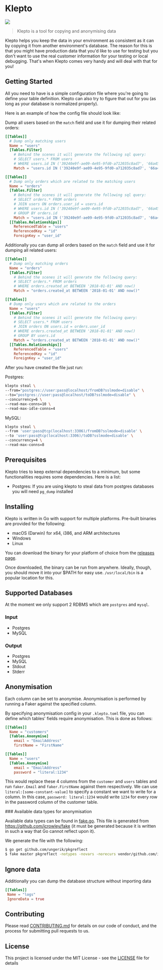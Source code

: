 Klepto
=====

[![](https://travis-ci.org/hellofresh/klepto.svg?branch=master)](https://travis-ci.org/hellofresh/klepto)

> Klepto is a tool for copying and anonymising data

Klepto helps you keep the data in your environment as consistent as it can by copying it from another environment's database. The reason for this is that you might have production data that you'd like to use for testing but you don't want to use the real customer information for your testing or local debugging. That's when Klepto comes very handy and will deal with that for you!

## Getting Started

All you need to have is a simple configuration file where you're going to define your table definition. Klepto can also try to figure that out for you (as long as your database is normalized properly).

Here is an example of how the config file should look like:

Dump all users based on the `match` field and use it for dumping their related orders:
```toml
[[Tables]]
  # Dump only matching users
  Name = "users"
  [Tables.Filter]
    # Behind the scenes it will generate the following sql query:
    # SELECT users.* FROM users
    # WHERE users.id IN ('39240e9f-ae09-4e95-9fd0-a712035c8ad7', '66a45c1b-19af-4ab5-8747-1b0e2d79339d')
    Match = "users.id IN ('39240e9f-ae09-4e95-9fd0-a712035c8ad7', '66a45c1b-19af-4ab5-8747-1b0e2d79339d')"

[[Tables]]
  # Dump only orders which are related to the matching users
  Name = "orders"
  [Tables.Filter]
    # Behind the scenes it will generate the following sql query:
    # SELECT orders.* FROM orders
    # JOIN users ON orders.user_id = users.id
    # WHERE users.id IN ('39240e9f-ae09-4e95-9fd0-a712035c8ad7', '66a45c1b-19af-4ab5-8747-1b0e2d79339d')
    # GROUP BY orders.id
    Match = "users.id IN ('39240e9f-ae09-4e95-9fd0-a712035c8ad7', '66a45c1b-19af-4ab5-8747-1b0e2d79339d')"
  [[Tables.Relationships]]
    ReferencedTable = "users"
    ReferencedKey = "id"
    ForeignKey = "user_id"
```

Additionally you can dump all orders based on the `match` field and use it for dumping all related users:
```toml
[[Tables]]
  # Dump only matching orders
  Name = "orders"
  [Tables.Filter]
    # Behind the scenes it will generate the following query:
    # SELECT orders.* FROM orders
    # WHERE orders.created_at BETWEEN '2018-01-01' AND now()
    Match = "orders.created_at BETWEEN '2018-01-01' AND now()"

[[Tables]]
  # Dump only users which are related to the orders
  Name = "users"
  [Tables.Filter]
    # Behind the scenes it will generate the following query:
    # SELECT users.* FROM users
    # JOIN orders ON users.id = orders.user_id
    # WHERE orders.created_at BETWEEN '2018-01-01' AND now()
    # GROUP BY users.id
    Match = "orders.created_at BETWEEN '2018-01-01' AND now()"
  [[Tables.Relationships]]
    ReferencedTable = "users"
    ReferencedKey = "id"
    ForeignKey = "user_id"
```

After you have created the file just run:

Postgres:
```sh
klepto steal \
--from="postgres://user:pass@localhost/fromDB?sslmode=disable" \
--to="postgres://user:pass@localhost/toDB?sslmode=disable" \
--concurrency=6 \
--read-max-conns=10 \
--read-max-idle-conns=4
```

MySQL:
```sh
klepto steal \
--from 'user:pass@tcp(localhost:3306)/fromDB?sslmode=disable' \
--to 'user:pass@tcp(localhost:3306)/toDB?sslmode=disable' \
--concurrency=4 \
--read-max-conns=8
```

## Prerequisites

Klepto tries to keep external dependencies to a minimum, but some functionalities requires some dependencies. Here is a list:

- Postgres: If you are using klepto to steal data from postgres databases you will need `pg_dump` installed

## Installing 

Klepto is written in Go with support for multiple platforms. Pre-built binaries are provided for the following:

- macOS (Darwin) for x64, i386, and ARM architectures
- Windows
- Linux

You can download the binary for your platform of choice from the [releases page](https://github.com/hellofresh/klepto/releases).

Once downloaded, the binary can be run from anywhere. Ideally, though, you should move it into your $PATH for easy use. `/usr/local/bin` is a popular location for this.

## Supported Databases

At the moment we only support 2 RDBMS which are `postgres` and `mysql`.

### Input
- Postgres
- MySQL


### Output
- Postgres
- MySQL
- Stdout
- Stderr

## Anonymisation

Each column can be set to anonymise. Anonymisation is performed by running a Faker against the specified column.

By specifying anonymisation config in your `.klepto.toml` file, you can define which tables' fields require anonymisation. This is done as follows:

```toml
[[Tables]]
  Name = "customers"
  [Tables.Anonymise]
    email = "EmailAddress"
    firstName = "FirstName"

[[Tables]]
  Name = "users"
  [Tables.Anonymise]
    email = "EmailAddress"
    password = "literal:1234"
```

This would replace these 4 columns from the `customer` and `users` tables and run `faker.Email` and `faker.FirstName` against them respectively. We can use `literal:[some-constant-value]` to specify a constant we want to write for a column. In this case, `password: literal:1234` would write `1234` for every row in the password column of the customer table.

### Available data types for anonymisation

Available data types can be found in [fake.go](pkg/anonymiser/fake.go). This file is generated from https://github.com/icrowley/fake (it must be generated because it is written in such a way that Go cannot reflect upon it).

We generate the file with the following:

```sh
$ go get github.com/ungerik/pkgreflect
$ fake master pkgreflect -notypes -novars -norecurs vendor/github.com/icrowley/fake/
```

## Ignore data

Additionally you can dump the database structure without importing data
```toml
[[Tables]]
 Name = "logs"
 IgnoreData = true
```

## Contributing

Please read [CONTRIBUTING.md](CONTRIBUTING.md) for details on our code of conduct, and the process for submitting pull requests to us.

## License

This project is licensed under the MIT License - see the [LICENSE](LICENSE) file for details
